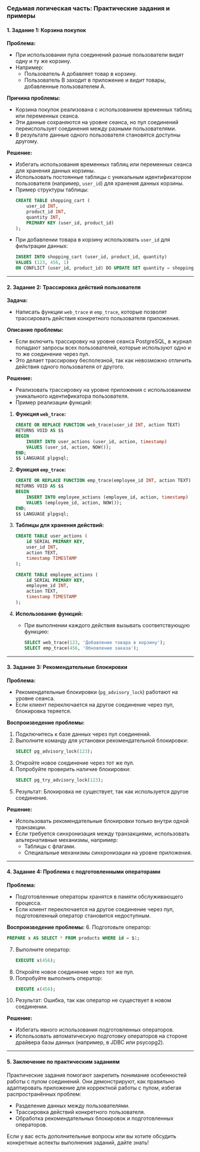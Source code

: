 ### **Седьмая логическая часть: Практические задания и примеры**

#### **1. Задание 1: Корзина покупок**
**Проблема:**
- При использовании пула соединений разные пользователи видят одну и ту же корзину.
- Например:
  - Пользователь A добавляет товар в корзину.
  - Пользователь B заходит в приложение и видит товары, добавленные пользователем A.

**Причина проблемы:**
- Корзина покупок реализована с использованием временных таблиц или переменных сеанса.
- Эти данные сохраняются на уровне сеанса, но пул соединений переиспользует соединения между разными пользователями.
- В результате данные одного пользователя становятся доступны другому.

**Решение:**
- Избегать использования временных таблиц или переменных сеанса для хранения данных корзины.
- Использовать постоянные таблицы с уникальным идентификатором пользователя (например, `user_id`) для хранения данных корзины.
- Пример структуры таблицы:
  ```sql
  CREATE TABLE shopping_cart (
      user_id INT,
      product_id INT,
      quantity INT,
      PRIMARY KEY (user_id, product_id)
  );
  ```
- При добавлении товара в корзину использовать `user_id` для фильтрации данных:
  ```sql
  INSERT INTO shopping_cart (user_id, product_id, quantity)
  VALUES (123, 456, 1)
  ON CONFLICT (user_id, product_id) DO UPDATE SET quantity = shopping_cart.quantity + 1;
  ```

---

#### **2. Задание 2: Трассировка действий пользователя**
**Задача:**
- Написать функции `web_trace` и `emp_trace`, которые позволят трассировать действия конкретного пользователя приложения.

**Описание проблемы:**
- Если включить трассировку на уровне сеанса PostgreSQL, в журнал попадают запросы всех пользователей, которые используют одно и то же соединение через пул.
- Это делает трассировку бесполезной, так как невозможно отличить действия одного пользователя от другого.

**Решение:**
- Реализовать трассировку на уровне приложения с использованием уникального идентификатора пользователя.
- Пример реализации функций:

1. **Функция `web_trace`:**
   ```sql
   CREATE OR REPLACE FUNCTION web_trace(user_id INT, action TEXT)
   RETURNS VOID AS $$
   BEGIN
       INSERT INTO user_actions (user_id, action, timestamp)
       VALUES (user_id, action, NOW());
   END;
   $$ LANGUAGE plpgsql;
   ```

2. **Функция `emp_trace`:**
   ```sql
   CREATE OR REPLACE FUNCTION emp_trace(employee_id INT, action TEXT)
   RETURNS VOID AS $$
   BEGIN
       INSERT INTO employee_actions (employee_id, action, timestamp)
       VALUES (employee_id, action, NOW());
   END;
   $$ LANGUAGE plpgsql;
   ```

3. **Таблицы для хранения действий:**
   ```sql
   CREATE TABLE user_actions (
       id SERIAL PRIMARY KEY,
       user_id INT,
       action TEXT,
       timestamp TIMESTAMP
   );

   CREATE TABLE employee_actions (
       id SERIAL PRIMARY KEY,
       employee_id INT,
       action TEXT,
       timestamp TIMESTAMP
   );
   ```

4. **Использование функций:**
   - При выполнении каждого действия вызывать соответствующую функцию:
     ```sql
     SELECT web_trace(123, 'Добавление товара в корзину');
     SELECT emp_trace(456, 'Обновление заказа');
     ```

---

#### **3. Задание 3: Рекомендательные блокировки**
**Проблема:**
- Рекомендательные блокировки (`pg_advisory_lock`) работают на уровне сеанса.
- Если клиент переключается на другое соединение через пул, блокировка теряется.

**Воспроизведение проблемы:**
1. Подключитесь к базе данных через пул соединений.
2. Выполните команду для установки рекомендательной блокировки:
   ```sql
   SELECT pg_advisory_lock(123);
   ```
3. Откройте новое соединение через тот же пул.
4. Попробуйте проверить наличие блокировки:
   ```sql
   SELECT pg_try_advisory_lock(123);
   ```
5. Результат: Блокировка не существует, так как используется другое соединение.

**Решение:**
- Использовать рекомендательные блокировки только внутри одной транзакции.
- Если требуется синхронизация между транзакциями, использовать альтернативные механизмы, например:
  - Таблицы с флагами.
  - Специальные механизмы синхронизации на уровне приложения.

---

#### **4. Задание 4: Проблема с подготовленными операторами**
**Проблема:**
- Подготовленные операторы хранятся в памяти обслуживающего процесса.
- Если клиент переключается на другое соединение через пул, подготовленный оператор становится недоступным.

**Воспроизведение проблемы:**
6. Подготовьте оператор:
   ```sql
   PREPARE x AS SELECT * FROM products WHERE id = $1;
   ```
7. Выполните оператор:
   ```sql
   EXECUTE x(456);
   ```
8. Откройте новое соединение через тот же пул.
9. Попробуйте выполнить оператор:
   ```sql
   EXECUTE x(456);
   ```
10. Результат: Ошибка, так как оператор не существует в новом соединении.

**Решение:**
- Избегать явного использования подготовленных операторов.
- Использовать автоматическую подготовку операторов на стороне драйвера базы данных (например, в JDBC или psycopg2).

---

#### **5. Заключение по практическим заданиям**
Практические задания помогают закрепить понимание особенностей работы с пулом соединений. Они демонстрируют, как правильно адаптировать приложение для корректной работы с пулом, избегая распространённых проблем:
- Разделение данных между пользователями.
- Трассировка действий конкретного пользователя.
- Обработка рекомендательных блокировок и подготовленных операторов.

Если у вас есть дополнительные вопросы или вы хотите обсудить конкретные аспекты выполнения заданий, дайте знать!